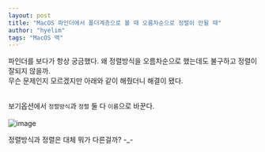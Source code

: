 ```yaml
---
layout: post
title: "MacOS 파인더에서 폴더계층으로 볼 때 오름차순으로 정렬이 안될 때"
author: "hyelim"
tags: "MacOS 맥" 
---
```


파인더를 보다가 항상 궁금했다. 왜 정렬방식을 오름차순으로 했는데도 불구하고 정렬이 잘되지 않을까.<br>
무슨 문제인지 모르겠지만 아래와 같이 해줬더니 해결이 됐다.<br><br>

보기옵션에서 `정렬방식`과 `정렬` 둘 다 `이름`으로 바꾼다.<br><br>
![image](https://user-images.githubusercontent.com/34228953/33756757-492db2c2-dc3a-11e7-819a-dfe6af3f6fcb.png)<br>

정렬방식과 정렬은 대체 뭐가 다른걸까? -_-
